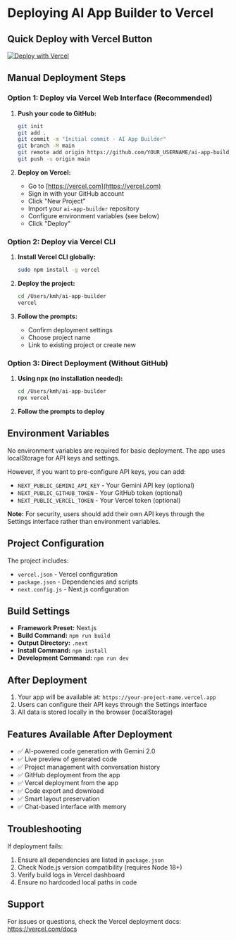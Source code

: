# Deploying AI App Builder to Vercel

## Quick Deploy with Vercel Button

[![Deploy with Vercel](https://vercel.com/button)](https://vercel.com/new/clone?repository-url=https://github.com/YOUR_USERNAME/ai-app-builder)

## Manual Deployment Steps

### Option 1: Deploy via Vercel Web Interface (Recommended)

1. **Push your code to GitHub:**
   ```bash
   git init
   git add .
   git commit -m "Initial commit - AI App Builder"
   git branch -M main
   git remote add origin https://github.com/YOUR_USERNAME/ai-app-builder.git
   git push -u origin main
   ```

2. **Deploy on Vercel:**
   - Go to [https://vercel.com](https://vercel.com)
   - Sign in with your GitHub account
   - Click "New Project"
   - Import your `ai-app-builder` repository
   - Configure environment variables (see below)
   - Click "Deploy"

### Option 2: Deploy via Vercel CLI

1. **Install Vercel CLI globally:**
   ```bash
   sudo npm install -g vercel
   ```

2. **Deploy the project:**
   ```bash
   cd /Users/kmh/ai-app-builder
   vercel
   ```

3. **Follow the prompts:**
   - Confirm deployment settings
   - Choose project name
   - Link to existing project or create new

### Option 3: Direct Deployment (Without GitHub)

1. **Using npx (no installation needed):**
   ```bash
   cd /Users/kmh/ai-app-builder
   npx vercel
   ```

2. **Follow the prompts to deploy**

## Environment Variables

No environment variables are required for basic deployment. The app uses localStorage for API keys and settings.

However, if you want to pre-configure API keys, you can add:

- `NEXT_PUBLIC_GEMINI_API_KEY` - Your Gemini API key (optional)
- `NEXT_PUBLIC_GITHUB_TOKEN` - Your GitHub token (optional)
- `NEXT_PUBLIC_VERCEL_TOKEN` - Your Vercel token (optional)

**Note:** For security, users should add their own API keys through the Settings interface rather than environment variables.

## Project Configuration

The project includes:
- `vercel.json` - Vercel configuration
- `package.json` - Dependencies and scripts
- `next.config.js` - Next.js configuration

## Build Settings

- **Framework Preset:** Next.js
- **Build Command:** `npm run build`
- **Output Directory:** `.next`
- **Install Command:** `npm install`
- **Development Command:** `npm run dev`

## After Deployment

1. Your app will be available at: `https://your-project-name.vercel.app`
2. Users can configure their API keys through the Settings interface
3. All data is stored locally in the browser (localStorage)

## Features Available After Deployment

- ✅ AI-powered code generation with Gemini 2.0
- ✅ Live preview of generated code
- ✅ Project management with conversation history
- ✅ GitHub deployment from the app
- ✅ Vercel deployment from the app
- ✅ Code export and download
- ✅ Smart layout preservation
- ✅ Chat-based interface with memory

## Troubleshooting

If deployment fails:
1. Ensure all dependencies are listed in `package.json`
2. Check Node.js version compatibility (requires Node 18+)
3. Verify build logs in Vercel dashboard
4. Ensure no hardcoded local paths in code

## Support

For issues or questions, check the Vercel deployment docs: https://vercel.com/docs